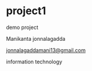 # project1
demo project

Manikanta jonnalagadda

jonnalagaddamani13@gmail.com

information technology
